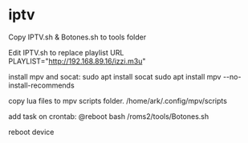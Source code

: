 # iptv
Copy IPTV.sh & Botones.sh to tools folder

Edit IPTV.sh to replace playlist URL
  PLAYLIST="http://192.168.89.16/izzi.m3u"

install mpv and socat:
  sudo apt install socat
  sudo apt install mpv --no-install-recommends
  
copy lua files to mpv scripts folder.
  /home/ark/.config/mpv/scripts

add task on crontab:
  @reboot bash /roms2/tools/Botones.sh

reboot device

